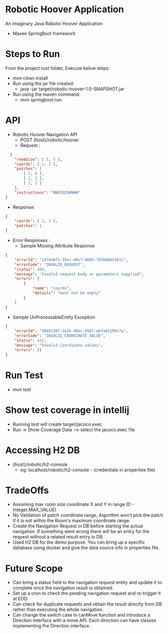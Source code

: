 # Robotic Hoover Application
An imaginary Java Robotic Hoover Application
- Maven SpringBoot framework

# Steps to Run

From the project root folder, Execute below steps:

- mvn clean install
- Run using the jar file created:
  - java -jar target/robotic-hoover-1.0-SNAPSHOT.jar
- Run using the maven command:
  - mvn springboot:run

# API

- Robotic Hoover Navigation API
  - POST {host}/robotic/hoover
  - Request : 
```json
  {
    "roomSize": [ 5, 5 ],
    "coords": [ 1, 2 ],
    "patches": [
        [ 1, 0 ],
        [ 2, 2 ],
        [ 2, 3 ]
    ],
    "instructions": "NNESEESWNWW"
}
```


- Response:
```json
{
    "coords": [ 1, 3 ],
    "patches": 1
}
```
- Error Responses :
  - Sample Missing Attribute Response 
```json
{
    "errorId": "1474d8f1-35ec-40c7-9695-793000b5561c",
    "errorCode": "INVALID_REQUEST",
    "status": 400,
    "message": "Invalid request body or parameters supplied",
    "errors": [
        {
            "name": "coords",
            "details": "must not be empty"
        }
    ]
}
```
- Sample UnProcessableEntity Exception
```json
{
    "errorId": "4869130f-2e1b-46ec-9587-ebfa82109c7a",
    "errorCode": "INVALID_COORDINATE_VALUE",
    "status": 422,
    "message": "Invalid Coordinate values",
    "errors": []
}
```

# Run Test

- mvn test

# Show test coverage in intellij
- Running test will create target/jacoco.exec
- Run -> Show Coverage Data --> select the jacoco.exec file

# Accessing H2 DB
- {host}/robotic/h2-console
  - eg: localhost/robotic/h2-console  - (credentials in properties file)

# TradeOffs
- Assuming max room size coordinate X and Y in range (0 - Integer.MAX_VALUE)
- No Validation of patch coordinate range, Algorithm won't pick the patch if it is not within the Room's maximum coordinate range.
- Create the Navigation Request in DB before starting the actual navigation. If something went wrong there will be an entry for the request without a related result entry in DB
- Used H2 DB for the demo purpose. You can bring up a specific database using docker and give the data source info in properties file.

# Future Scope
- Can bring a status field to the navigation request entity and update it to complete once the navigation result is obtained.
- Set up a cron to check the pending navigation request and re-trigger it at EOD.
- Can check for duplicate requests and obtain the result directly from DB rather than executing the whole navigation.
- Can change the switch case in canMove function and introduce a Direction interface with a move API.
  Each direction can have classes implementing the Direction interface.


